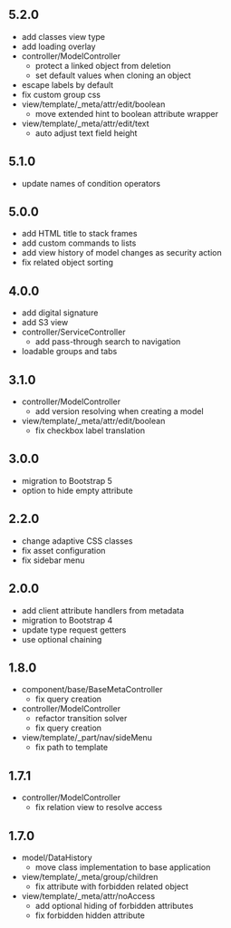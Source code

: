 ## 5.2.0

* add classes view type
* add loading overlay
* controller/ModelController
    - protect a linked object from deletion
    - set default values when cloning an object
* escape labels by default
* fix custom group css
* view/template/_meta/attr/edit/boolean
    - move extended hint to boolean attribute wrapper
* view/template/_meta/attr/edit/text
    - auto adjust text field height

## 5.1.0

* update names of condition operators

## 5.0.0

* add HTML title to stack frames
* add custom commands to lists
* add view history of model changes as security action
* fix related object sorting

## 4.0.0

* add digital signature
* add S3 view
* controller/ServiceController
    - add pass-through search to navigation
* loadable groups and tabs

## 3.1.0

* controller/ModelController
    - add version resolving when creating a model
* view/template/_meta/attr/edit/boolean
    - fix checkbox label translation

## 3.0.0

* migration to Bootstrap 5
* option to hide empty attribute

## 2.2.0

* change adaptive CSS classes
* fix asset configuration
* fix sidebar menu

## 2.0.0

* add client attribute handlers from metadata
* migration to Bootstrap 4
* update type request getters
* use optional chaining

## 1.8.0

* component/base/BaseMetaController
    - fix query creation
* controller/ModelController
    - refactor transition solver
    - fix query creation
* view/template/_part/nav/sideMenu
    - fix path to template

## 1.7.1

* controller/ModelController
    - fix relation view to resolve access

## 1.7.0

* model/DataHistory
    - move class implementation to base application
* view/template/_meta/group/children
    - fix attribute with forbidden related object
* view/template/_meta/attr/noAccess
    - add optional hiding of forbidden attributes
    - fix forbidden hidden attribute